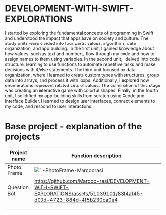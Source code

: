 # DEVELOPMENT-WITH-SWIFT-EXPLORATIONS

I started by exploring the fundamental concepts of programming in Swift and understood the impact that apps have on society and culture. The study units were divided into four parts: values, algorithms, data organization, and app building. In the first unit, I gained knowledge about how values, such as text and numbers, flow through my code and how to assign names to them using variables. In the second unit, I delved into code structure, learning to use functions to automate repetitive tasks and make decisions with if/else statements. The third unit focused on data organization, where I learned to create custom types with structures, group data into arrays, and process it with loops. Additionally, I explored how enumerations represent related sets of values. The culmination of this stage was creating an interactive game with colorful shapes. Finally, in the fourth unit, I solidified my app-building skills from scratch using Xcode and Interface Builder. I learned to design user interfaces, connect elements to my code, and respond to user interactions. 

# Base project - explanation of the projects

| Project name | Function description |
|---|---|
|Photo Frame|![1-PhotoFrame-Marcocrasi](https://github.com/Marcoc-rasi/DEVELOPMENT-WITH-SWIFT-EXPLORATIONS/assets/51039101/2e1996cd-eda4-4451-9c5f-adf5ae190e31)|
| Question Bot | https://github.com/Marcoc-rasi/DEVELOPMENT-WITH-SWIFT-EXPLORATIONS/assets/51039101/83f4af45-d00d-4723-884d-4f5b230ca0e4 |
| | |
| | |
| | |
